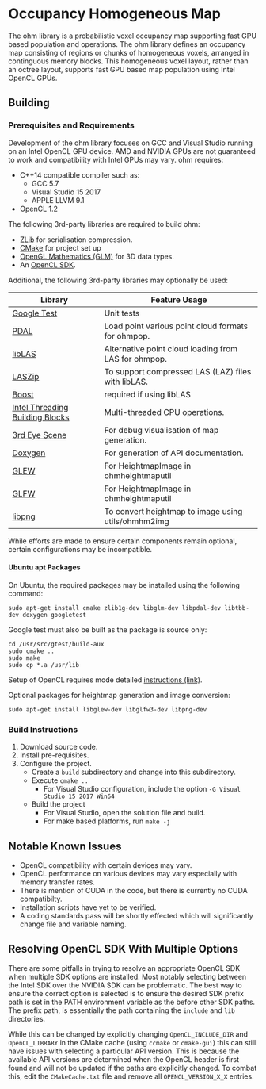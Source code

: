 # Occupancy Homogeneous Map

The ohm library is a probabilistic voxel occupancy map supporting fast GPU based population and operations. The ohm library defines an occupancy map consisting of regions or chunks of homogeneous voxels, arranged in continguous memory blocks. This homogeneous voxel layout, rather than an octree layout, supports fast GPU based map population using Intel OpenCL GPUs.

## Building

### Prerequisites and Requirements

Development of the ohm library focuses on GCC and Visual Studio running on an Intel OpenCL GPU device. AMD and NVIDIA GPUs are not guaranteed to work and compatibility with Intel GPUs may vary. ohm requires:

- C++14 compatible compiler such as:
  - GCC 5.7
  - Visual Studio 15 2017
  - APPLE LLVM 9.1
- OpenCL 1.2

The following 3rd-party libraries are required to build ohm:

- [ZLib](https://www.zlib.net/) for serialisation compression.
- [CMake](https://cmake.org/) for project set up
- [OpenGL Mathematics (GLM)](https://glm.g-truc.net/) for 3D data types.
- An [OpenCL SDK](./OpenCL.md).

Additional, the following 3rd-party libraries may optionally be used:

Library                                             | Feature Usage
--------------------------------------------------- | -----------------------------------------------------------------
[Google Test](https://github.com/google/googletest) | Unit tests
[PDAL](https://pdal.io/)                            | Load point various point cloud formats for ohmpop.
[libLAS](https://liblas.org/)                       | Alternative point cloud loading from LAS for ohmpop.
[LASZip](https://laszip.org/)                       | To support compressed LAS (LAZ) files with libLAS.
[Boost](https://www.boost.org/)                     | required if using libLAS
[Intel Threading Building Blocks](https://www.threadingbuildingblocks.org/) | Multi-threaded CPU operations.
[3rd Eye Scene](https://github.com/data61/3rdEyeScene)  | For debug visualisation of map generation.
[Doxygen](http://www.doxygen.nl/)                   | For generation of API documentation.
[GLEW](http://glew.sourceforge.net/)                | For HeightmapImage in ohmheightmaputil
[GLFW](https://www.glfw.org/)                       | For HeightmapImage in ohmheightmaputil
[libpng](http://www.libpng.org/)                    | To convert heightmap to image using utils/ohmhm2img

While efforts are made to ensure certain components remain optional, certain configurations may be incompatible.

#### Ubuntu apt Packages
On Ubuntu, the required packages may be installed using the following command:
```
sudo apt-get install cmake zlib1g-dev libglm-dev libpdal-dev libtbb-dev doxygen googletest
```

Google test must also be built as the package is source only:
```
cd /usr/src/gtest/build-aux
sudo cmake ..
sudo make
sudo cp *.a /usr/lib
```

Setup of OpenCL requires mode detailed [instructions (link)](./OpenCL.md).

Optional packages for heightmap generation and image conversion:
```
sudo apt-get install libglew-dev libglfw3-dev libpng-dev
```

### Build Instructions

1. Download source code.
2. Install pre-requisites.
3. Configure the project.
    - Create a `build` subdirectory and change into this subdirectory.
    - Execute `cmake ..`
        - For Visual Studio configuration, include the option `-G Visual Studio 15 2017 Win64`
    - Build the project
        - For Visual Studio, open the solution file and build.
        - For make based platforms, run `make -j`

## Notable Known Issues

- OpenCL compatibility with certain devices may vary.
- OpenCL performance on various devices may vary especially with memory transfer rates.
- There is mention of CUDA in the code, but there is currently no CUDA compatibilty.
- Installation scripts have yet to be verified.
- A coding standards pass will be shortly effected which will significantly change file and variable naming.

## Resolving OpenCL SDK With Multiple Options

There are some pitfalls in trying to resolve an appropriate OpenCL SDK when multiple SDK options are installed. Most notably selecting between the Intel SDK over the NVIDIA SDK can be problematic. The best way to ensure the correct option is selected is to ensure the desired SDK prefix path is set in the PATH environment variable as the before other SDK paths. The prefix path, is essentially the path containing the `include` and `lib` directories.

While this can be changed by explicitly changing `OpenCL_INCLUDE_DIR` and `OpenCL_LIBRARY` in the CMake cache (using `ccmake` or `cmake-gui`) this can still have issues with selecting a particular API version. This is because the available API versions are determined when the OpenCL header is first found and will not be updated if the paths are explicitly changed. To combat this, edit the `CMakeCache.txt` file and remove all `OPENCL_VERSION_X_X` entries.
